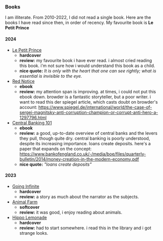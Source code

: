 ### Books
I am illiterate. From 2010-2022, I did not read a single book. Here are the books I have read since then, in order of recency. My favourite book is __Le Petit Prince__

#### 2024
- [Le Petit Prince](https://www.google.com/books/edition/The_Little_Prince/CQYg20lTHtMC?hl=en)
  - __hardcover__
  - __review:__ my favourite book i have ever read. i almost cried reading this book. i'm not sure how i would understand this book as a child. 
  - __nice quote:__ _It is only with the heart that one can see rightly; what is essential is invisible to the eye._
- [Red Notice](https://www.google.com/books/edition/Red_Notice/8kxrBgAAQBAJ?hl=en)
  - __ebook__
  - __review:__ my attention span is improving. at times, i could not put this ebook down. browder is a fantastic storyteller, but a poor writer. i want to read this der spiegel article, which casts doubt on browder's account: https://www.spiegel.de/international/world/the-case-of-sergei-magnitsky-anti-corruption-champion-or-corrupt-anti-hero-a-1297796.html
- [Central Banking 101](https://www.google.com/books/edition/Central_Banking_101/nwoozgEACAAJ?hl=en)
  - __ebook__ 
  - __review:__ a good, up-to-date overview of central banks and the levers they pull, though quite dry. central banking is poorly understood, despite its increasing importance. loans create deposits. here's a paper that expands on the concept: https://www.bankofengland.co.uk/-/media/boe/files/quarterly-bulletin/2014/money-creation-in-the-modern-economy.pdf
  - __nice quote:__ _"loans create deposits"_

#### 2023
- [Going Infinite](https://www.google.com/books/edition/Going_Infinite_The_Rise_and_Fall_of_a_Ne/5rW-EAAAQBAJ?hl=en)
  - __hardcover__
  - __review:__ a story as much about the narrator as the subjects.
- [Animal Farm](https://www.google.com/books/edition/_/Q8eNEAAAQBAJ?hl=en)
  - __softcover__
  - __review:__ it was good, i enjoy reading about animals.
- [Hippo Lemonade](https://www.google.com/books/edition/Hippo_Lemonade/Nv17wPEPqVgC?hl=en)
  - __hardcover__ 
  - __review:__ had to start somewhere. i read this in the library and i got strange looks.
